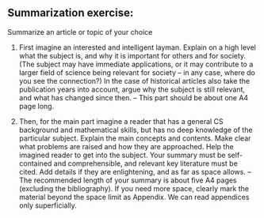 ## Summarization exercise:
Summarize an article or topic of your choice

1. First imagine an interested and intelligent layman. Explain on a high level what the subject is, and why it is important for others and for society. (The subject may have immediate applications, or it may contribute to a larger field of science being relevant for society – in any case, where do you see the connection?) In the case of historical articles also take the publication years into account, argue why the subject is still relevant, and what has changed since then. – This part should be about one A4 page long.

2. Then, for the main part imagine a reader that has a general CS background and mathematical skills, but has no deep knowledge of the particular subject. Explain the main concepts and contents. Make clear what problems are raised and how they are approached. Help the imagined reader to get into the subject. Your summary must be self-contained and comprehensible, and relevant key literature must be cited. Add details if they are enlightening, and as far as space allows. – The recommended length of your summary is about five A4 pages (excluding the bibliography). If you need more space, clearly mark the material beyond the space limit as Appendix. We can read appendices only superficially.

